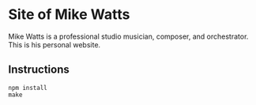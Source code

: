Site of Mike Watts
====================

Mike Watts is a professional studio musician, composer, and orchestrator. This is his personal website.

## Instructions
```
npm install
make
```
